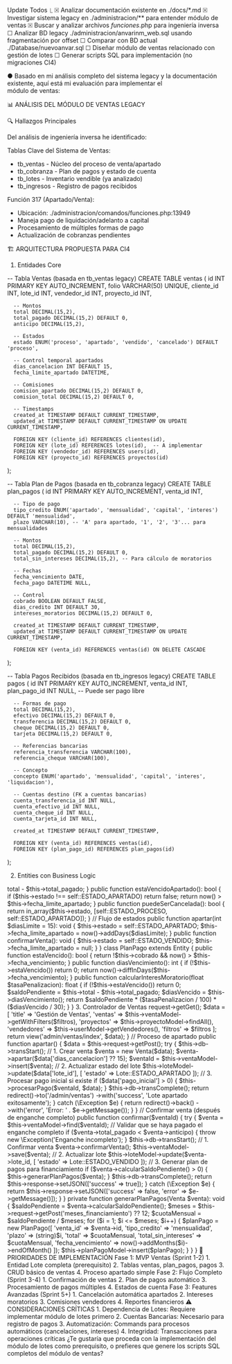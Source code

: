 Update Todos
  ⎿  ☒ Analizar documentación existente en ./docs/*.md
     ☒ Investigar sistema legacy en ./administracion/** para entender módulo de ventas
     ☒ Buscar y analizar archivos *funciones*.php para ingeniería inversa
     ☐ Analizar BD legacy ./administracion/anvarinm_web.sql usando fragmentación por offset
     ☐ Comparar con BD actual ./Database/nuevoanvar.sql
     ☐ Diseñar módulo de ventas relacionado con gestión de lotes
     ☐ Generar scripts SQL para implementación (no migraciones CI4)

● Basado en mi análisis completo del sistema legacy y la documentación existente, aquí está mi evaluación para implementar el      
  módulo de ventas:

  📊 ANÁLISIS DEL MÓDULO DE VENTAS LEGACY

  🔍 Hallazgos Principales

  Del análisis de ingeniería inversa he identificado:

  Tablas Clave del Sistema de Ventas:
  - tb_ventas - Núcleo del proceso de venta/apartado
  - tb_cobranza - Plan de pagos y estado de cuenta
  - tb_lotes - Inventario vendible (ya analizado)
  - tb_ingresos - Registro de pagos recibidos

  Función 317 (Apartado/Venta):
  - Ubicación: ./administracion/comandos/funciones.php:13949
  - Maneja pago de liquidación/adelanto a capital
  - Procesamiento de múltiples formas de pago
  - Actualización de cobranzas pendientes

  🏗️ ARQUITECTURA PROPUESTA PARA CI4

  1. Entidades Core

  -- Tabla Ventas (basada en tb_ventas legacy)
  CREATE TABLE ventas (
      id INT PRIMARY KEY AUTO_INCREMENT,
      folio VARCHAR(50) UNIQUE,
      cliente_id INT,
      lote_id INT,
      vendedor_id INT,
      proyecto_id INT,

      -- Montos
      total DECIMAL(15,2),
      total_pagado DECIMAL(15,2) DEFAULT 0,
      anticipo DECIMAL(15,2),

      -- Estados
      estado ENUM('proceso', 'apartado', 'vendido', 'cancelado') DEFAULT 'proceso',

      -- Control temporal apartados
      dias_cancelacion INT DEFAULT 15,
      fecha_limite_apartado DATETIME,

      -- Comisiones
      comision_apartado DECIMAL(15,2) DEFAULT 0,
      comision_total DECIMAL(15,2) DEFAULT 0,

      -- Timestamps
      created_at TIMESTAMP DEFAULT CURRENT_TIMESTAMP,
      updated_at TIMESTAMP DEFAULT CURRENT_TIMESTAMP ON UPDATE CURRENT_TIMESTAMP,

      FOREIGN KEY (cliente_id) REFERENCES clientes(id),
      FOREIGN KEY (lote_id) REFERENCES lotes(id),  -- A implementar
      FOREIGN KEY (vendedor_id) REFERENCES users(id),
      FOREIGN KEY (proyecto_id) REFERENCES proyectos(id)
  );

  -- Tabla Plan de Pagos (basada en tb_cobranza legacy)
  CREATE TABLE plan_pagos (
      id INT PRIMARY KEY AUTO_INCREMENT,
      venta_id INT,

      -- Tipo de pago
      tipo_credito ENUM('apartado', 'mensualidad', 'capital', 'interes') DEFAULT 'mensualidad',
      plazo VARCHAR(10), -- 'A' para apartado, '1', '2', '3'... para mensualidades

      -- Montos
      total DECIMAL(15,2),
      total_pagado DECIMAL(15,2) DEFAULT 0,
      total_sin_intereses DECIMAL(15,2), -- Para cálculo de moratorios

      -- Fechas
      fecha_vencimiento DATE,
      fecha_pago DATETIME NULL,

      -- Control
      cobrado BOOLEAN DEFAULT FALSE,
      dias_credito INT DEFAULT 30,
      intereses_moratorios DECIMAL(15,2) DEFAULT 0,

      created_at TIMESTAMP DEFAULT CURRENT_TIMESTAMP,
      updated_at TIMESTAMP DEFAULT CURRENT_TIMESTAMP ON UPDATE CURRENT_TIMESTAMP,

      FOREIGN KEY (venta_id) REFERENCES ventas(id) ON DELETE CASCADE
  );

  -- Tabla Pagos Recibidos (basada en tb_ingresos legacy)
  CREATE TABLE pagos (
      id INT PRIMARY KEY AUTO_INCREMENT,
      venta_id INT,
      plan_pago_id INT NULL, -- Puede ser pago libre

      -- Formas de pago
      total DECIMAL(15,2),
      efectivo DECIMAL(15,2) DEFAULT 0,
      transferencia DECIMAL(15,2) DEFAULT 0,
      cheque DECIMAL(15,2) DEFAULT 0,
      tarjeta DECIMAL(15,2) DEFAULT 0,

      -- Referencias bancarias
      referencia_transferencia VARCHAR(100),
      referencia_cheque VARCHAR(100),

      -- Concepto
      concepto ENUM('apartado', 'mensualidad', 'capital', 'interes', 'liquidacion'),

      -- Cuentas destino (FK a cuentas bancarias)
      cuenta_transferencia_id INT NULL,
      cuenta_efectivo_id INT NULL,
      cuenta_cheque_id INT NULL,
      cuenta_tarjeta_id INT NULL,

      created_at TIMESTAMP DEFAULT CURRENT_TIMESTAMP,

      FOREIGN KEY (venta_id) REFERENCES ventas(id),
      FOREIGN KEY (plan_pago_id) REFERENCES plan_pagos(id)
  );

  2. Entities con Business Logic

  <?php
  namespace App\Entities;

  class Venta extends Entity
  {
      const ESTADO_PROCESO = 'proceso';
      const ESTADO_APARTADO = 'apartado';
      const ESTADO_VENDIDO = 'vendido';
      const ESTADO_CANCELADO = 'cancelado';

      // Cálculos automáticos
      public function calcularSaldoPendiente(): float
      {
          return $this->total - $this->total_pagado;
      }

      public function estaVencidoApartado(): bool
      {
          if ($this->estado !== self::ESTADO_APARTADO) return false;
          return now() > $this->fecha_limite_apartado;
      }

      public function puedeSerCancelada(): bool
      {
          return in_array($this->estado, [self::ESTADO_PROCESO, self::ESTADO_APARTADO]);
      }

      // Flujo de estados
      public function apartar(int $diasLimite = 15): void
      {
          $this->estado = self::ESTADO_APARTADO;
          $this->fecha_limite_apartado = now()->addDays($diasLimite);
      }

      public function confirmarVenta(): void
      {
          $this->estado = self::ESTADO_VENDIDO;
          $this->fecha_limite_apartado = null;
      }
  }

  class PlanPago extends Entity
  {
      public function estaVencido(): bool
      {
          return !$this->cobrado && now() > $this->fecha_vencimiento;
      }

      public function diasVencimiento(): int
      {
          if (!$this->estaVencido()) return 0;
          return now()->diffInDays($this->fecha_vencimiento);
      }

      public function calcularInteresMoratorio(float $tasaPenalizacion): float
      {
          if (!$this->estaVencido()) return 0;

          $saldoPendiente = $this->total - $this->total_pagado;
          $diasVencido = $this->diasVencimiento();

          return $saldoPendiente * ($tasaPenalizacion / 100) * ($diasVencido / 30);
      }
  }

  3. Controlador de Ventas

  <?php
  namespace App\Controllers\Admin;

  class AdminVentasController extends BaseController
  {
      // Listar ventas con filtros
      public function index()
      {
          $filtros = $this->request->getGet();

          $data = [
              'title' => 'Gestión de Ventas',
              'ventas' => $this->ventaModel->getWithFilters($filtros),
              'proyectos' => $this->proyectoModel->findAll(),
              'vendedores' => $this->userModel->getVendedores(),
              'filtros' => $filtros
          ];

          return view('admin/ventas/index', $data);
      }

      // Proceso de apartado
      public function apartar()
      {
          $data = $this->request->getPost();

          try {
              $this->db->transStart();

              // 1. Crear venta
              $venta = new Venta($data);
              $venta->apartar($data['dias_cancelacion'] ?? 15);
              $ventaId = $this->ventaModel->insert($venta);

              // 2. Actualizar estado del lote
              $this->loteModel->update($data['lote_id'], [
                  'estado' => Lote::ESTADO_APARTADO
              ]);

              // 3. Procesar pago inicial si existe
              if ($data['pago_inicial'] > 0) {
                  $this->procesarPago($ventaId, $data);
              }

              $this->db->transComplete();

              return redirect()->to('/admin/ventas')
                  ->with('success', 'Lote apartado exitosamente');

          } catch (\Exception $e) {
              return redirect()->back()
                  ->with('error', 'Error: ' . $e->getMessage());
          }
      }

      // Confirmar venta (después de enganche completo)
      public function confirmar($ventaId)
      {
          try {
              $venta = $this->ventaModel->find($ventaId);

              // Validar que se haya pagado el enganche completo
              if ($venta->total_pagado < $venta->anticipo) {
                  throw new \Exception('Enganche incompleto');
              }

              $this->db->transStart();

              // 1. Confirmar venta
              $venta->confirmarVenta();
              $this->ventaModel->save($venta);

              // 2. Actualizar lote
              $this->loteModel->update($venta->lote_id, [
                  'estado' => Lote::ESTADO_VENDIDO
              ]);

              // 3. Generar plan de pagos para financiamiento
              if ($venta->calcularSaldoPendiente() > 0) {
                  $this->generarPlanPagos($venta);
              }

              $this->db->transComplete();

              return $this->response->setJSON(['success' => true]);

          } catch (\Exception $e) {
              return $this->response->setJSON(['success' => false, 'error' => $e->getMessage()]);
          }
      }

      private function generarPlanPagos(Venta $venta): void
      {
          $saldoPendiente = $venta->calcularSaldoPendiente();
          $meses = $this->request->getPost('meses_financiamiento') ?? 12;
          $cuotaMensual = $saldoPendiente / $meses;

          for ($i = 1; $i <= $meses; $i++) {
              $planPago = new PlanPago([
                  'venta_id' => $venta->id,
                  'tipo_credito' => 'mensualidad',
                  'plazo' => (string)$i,
                  'total' => $cuotaMensual,
                  'total_sin_intereses' => $cuotaMensual,
                  'fecha_vencimiento' => now()->addMonths($i)->endOfMonth()
              ]);

              $this->planPagoModel->insert($planPago);
          }
      }
  }

  🎯 PRIORIDADES DE IMPLEMENTACIÓN

  Fase 1: MVP Ventas (Sprint 1-2)

  1. Entidad Lote completa (prerequisito)
  2. Tablas ventas, plan_pagos, pagos
  3. CRUD básico de ventas
  4. Proceso apartado simple

  Fase 2: Flujo Completo (Sprint 3-4)

  1. Confirmación de ventas
  2. Plan de pagos automático
  3. Procesamiento de pagos múltiples
  4. Estados de cuenta

  Fase 3: Features Avanzadas (Sprint 5+)

  1. Cancelación automática apartados
  2. Intereses moratorios
  3. Comisiones vendedores
  4. Reportes financieros

  ⚠️ CONSIDERACIONES CRÍTICAS

  1. Dependencia de Lotes: Requiere implementar módulo de lotes primero
  2. Cuentas Bancarias: Necesario para registro de pagos
  3. Automatización: Commands para procesos automáticos (cancelaciones, intereses)
  4. Integridad: Transacciones para operaciones críticas

  ¿Te gustaría que proceda con la implementación del módulo de lotes como prerequisito, o prefieres que genere los scripts SQL     
   completos del módulo de ventas?